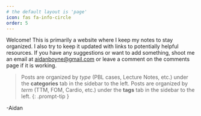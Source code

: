 ```yaml
---
# the default layout is 'page'
icon: fas fa-info-circle
order: 5
---
```


Welcome! This is primarily a website where I keep my notes to stay organized. I also try to keep it updated with links to potentially helpful resources. 
If you have any suggestions or want to add something, shoot me an email at [aidanboyne@gmail.com](mailto:aidanboyne@gmail.com) or leave a comment on the comments page if it is working.

> Posts are organized by _type_ (PBL cases, Lecture Notes, etc.) under the **categories** tab in the sidebar to the left. Posts are organized by _term_ (TTM, FOM, Cardio, etc.) under the **tags** tab in the sidebar to the left.
{: .prompt-tip }

-Aidan
